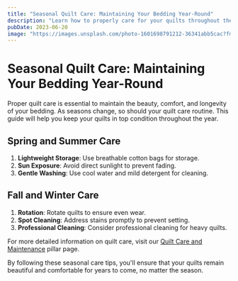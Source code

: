 ```yaml
---
title: "Seasonal Quilt Care: Maintaining Your Bedding Year-Round"
description: "Learn how to properly care for your quilts throughout the year to ensure longevity and comfort."
pubDate: 2023-06-20
image: "https://images.unsplash.com/photo-1601698791212-36341abb5cac?fm=jpg&w=1200"
---
```


# Seasonal Quilt Care: Maintaining Your Bedding Year-Round

Proper quilt care is essential to maintain the beauty, comfort, and longevity of your bedding. As seasons change, so should your quilt care routine. This guide will help you keep your quilts in top condition throughout the year.

## Spring and Summer Care

1. **Lightweight Storage**: Use breathable cotton bags for storage.
2. **Sun Exposure**: Avoid direct sunlight to prevent fading.
3. **Gentle Washing**: Use cool water and mild detergent for cleaning.

## Fall and Winter Care

1. **Rotation**: Rotate quilts to ensure even wear.
2. **Spot Cleaning**: Address stains promptly to prevent setting.
3. **Professional Cleaning**: Consider professional cleaning for heavy quilts.

For more detailed information on quilt care, visit our [Quilt Care and Maintenance](/pillars/quilt-care-maintenance) pillar page.

By following these seasonal care tips, you'll ensure that your quilts remain beautiful and comfortable for years to come, no matter the season.